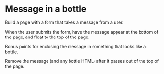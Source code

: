 # Message in a bottle

Build a page with a form that takes a message from a user.

When the user submits the form, have the message appear at the bottom of the page, and float to the top of the page.

Bonus points for enclosing the message in something that looks like a bottle.

Remove the message (and any bottle HTML) after it passes out of the top of the page.
